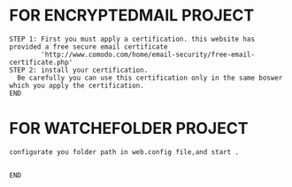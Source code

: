 
FOR ENCRYPTEDMAIL PROJECT
===========
    STEP 1: First you must apply a certification. this website has provided a free secure email certificate 
            'http://www.comodo.com/home/email-security/free-email-certificate.php'
    STEP 2: install your certification.
      Be carefully you can use this certification only in the same boswer which you apply the certification.
    END
    
    
    
FOR WATCHEFOLDER PROJECT
===========
    configurate you folder path in web.config file,and start .


    END
